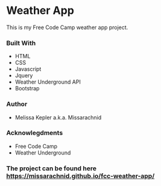 # Weather App  
  This is my Free Code Camp weather app project.
### Built With
+  HTML  
+  CSS  
+  Javascript  
+  Jquery  
+  Weather Underground API 
+  Bootstrap  

### Author  
+  Melissa Kepler a.k.a. Missarachnid

### Acknowlegdments
+  Free Code Camp 
+  Weather Underground

### The project can be found here https://missarachnid.github.io/fcc-weather-app/

